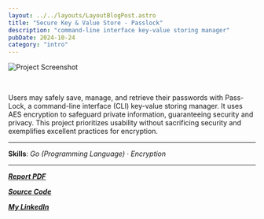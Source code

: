 ```yaml
---
layout: ../../layouts/LayoutBlogPost.astro
title: "Secure Key & Value Store - Passlock"
description: "command-line interface key-value storing manager"
pubDate: 2024-10-24
category: "intro"
---
```


![Project Screenshot](https://github.com/Ege-Okyay/passlock/raw/main/assets/readme-screenshot.png)

<br>

Users may safely save, manage, and retrieve their passwords with Pass-Lock, a command-line interface (CLI) key-value storing manager. It uses AES encryption to safeguard private information, guaranteeing security and privacy. This project prioritizes usability without sacrificing security and exemplifies excellent practices for encryption.

___

**Skills**: _Go (Programming Language)_ · _Encryption_

___

[**_Report PDF_**](/documents/Encryption%20Strategies%20for%20Secure%20Key-Value%20Storage%20An%20Analysis%20of%20Modern%20Practices.pdf)

[**_Source Code_**](https://github.com/Ege-Okyay/passlock)

[**_My LinkedIn_**](https://www.linkedin.com/in/ege-okyay)

<br>